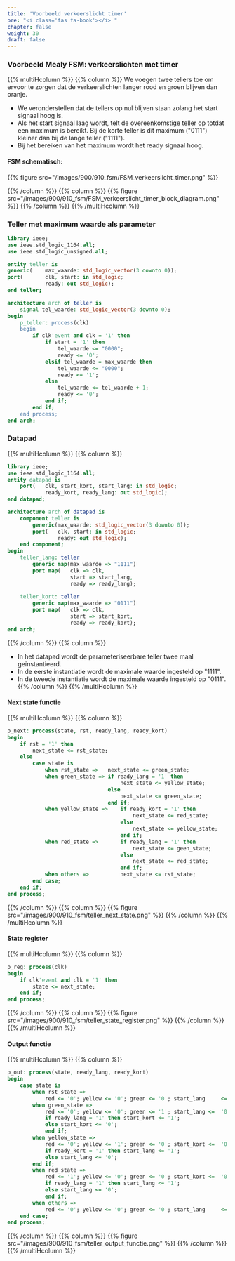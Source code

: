 ```yaml
---
title: 'Voorbeeld verkeerslicht timer'
pre: "<i class='fas fa-book'></i> "
chapter: false
weight: 30
draft: false
---
```


### Voorbeeld Mealy FSM: verkeerslichten met timer

{{% multiHcolumn %}}
{{% column %}}
We voegen twee tellers toe om ervoor te zorgen dat de verkeerslichten langer rood en groen blijven dan oranje.

* We veronderstellen dat de tellers op nul blijven staan zolang het start signaal hoog is. 
* Als het start signaal laag wordt, telt de overeenkomstige teller op totdat een maximum is bereikt. Bij de korte teller is dit maximum ("0111") kleiner dan bij de lange teller ("1111").
* Bij het bereiken van het maximum wordt het ready signaal hoog.


#### FSM schematisch:

{{% figure src="/images/900/910_fsm/FSM_verkeerslicht_timer.png" %}}

{{% /column %}}
{{% column %}}
{{% figure src="/images/900/910_fsm/FSM_verkeerslicht_timer_block_diagram.png" %}}
{{% /column %}}
{{% /multiHcolumn %}}



### Teller met maximum waarde als parameter

```vhdl
library ieee;
use ieee.std_logic_1164.all;
use ieee.std_logic_unsigned.all;

entity teller is
generic(    max_waarde: std_logic_vector(3 downto 0));
port(       clk, start: in std_logic;
            ready: out std_logic);
end teller;

architecture arch of teller is
    signal tel_waarde: std_logic_vector(3 downto 0);
begin
    p_teller: process(clk)
    begin
        if clk'event and clk = '1' then
            if start = '1' then
                tel_waarde <= "0000";
                ready <= '0';
            elsif tel_waarde = max_waarde then
                tel_waarde <= "0000";
                ready <= '1';
            else
                tel_waarde <= tel_waarde + 1;
                ready <= '0';
            end if;
        end if;
    end process;
end arch;
```

### Datapad

{{% multiHcolumn %}}
{{% column %}}
```vhdl
library ieee;
use ieee.std_logic_1164.all;
entity datapad is
    port(   clk, start_kort, start_lang: in std_logic;
            ready_kort, ready_lang: out std_logic);
end datapad;

architecture arch of datapad is
    component teller is
        generic(max_waarde: std_logic_vector(3 downto 0));
        port(   clk, start: in std_logic;
                ready: out std_logic);
    end component;
begin
    teller_lang: teller
        generic map(max_waarde => "1111")
        port map(   clk => clk,
                    start => start_lang,
                    ready => ready_lang);
    
    teller_kort: teller
        generic map(max_waarde => "0111")
        port map(   clk => clk,
                    start => start_kort,
                    ready => ready_kort);
end arch;
```
{{% /column %}}
{{% column %}}
* In het datapad wordt de parameteriseerbare teller twee maal geïnstantieerd. 
* In de eerste instantiatie wordt de maximale waarde ingesteld op "1111". 
* In de tweede instantiatie wordt de maximale waarde ingesteld op "0111".
{{% /column %}}
{{% /multiHcolumn %}}



#### Next state functie

{{% multiHcolumn %}}
{{% column %}}
```vhdl
p_next: process(state, rst, ready_lang, ready_kort)
begin
    if rst = '1' then
        next_state <= rst_state;
    else
        case state is
            when rst_state =>   next_state <= green_state;
            when green_state => if ready_lang = '1' then
                                    next_state <= yellow_state;
                                else
                                    next_state <= green_state;
                                end if;
            when yellow_state =>    if ready_kort = '1' then
                                        next_state <= red_state;
                                    else
                                        next_state <= yellow_state;
                                    end if;
            when red_state =>       if ready_lang = '1' then
                                        next_state <= geen_state;
                                    else
                                        next_state <= red_state;
                                    end if;                                
            when others =>          next_state <= rst_state; 
        end case;
    end if;
end process;
```
{{% /column %}}
{{% column %}}
{{% figure src="/images/900/910_fsm/teller_next_state.png" %}}
{{% /column %}}
{{% /multiHcolumn %}}


#### State register

{{% multiHcolumn %}}
{{% column %}}
```vhdl
p_reg: process(clk)
begin
    if clk'event and clk = '1' then
        state <= next_state;
    end if;
end process;
```
{{% /column %}}
{{% column %}}
{{% figure src="/images/900/910_fsm/teller_state_register.png" %}}
{{% /column %}}
{{% /multiHcolumn %}}


#### Output functie


{{% multiHcolumn %}}
{{% column %}}
```vhdl
p_out: process(state, ready_lang, ready_kort)
begin
    case state is
        when rst_state =>
            red <= '0'; yellow <= '0'; green <= '0'; start_lang     <=  '1'; start_kort <= '0';
        when green_state =>
            red <= '0'; yellow <= '0'; green <= '1'; start_lang <=  '0';
            if ready_lang = '1' then start_kort <= '1';
            else start_kort <= '0';
            end if;
        when yellow_state =>
            red <= '0'; yellow <= '1'; green <= '0'; start_kort <=  '0';
            if ready_kort = '1' then start_lang <= '1';
            else start_lang <= '0';
        end if;
        when red_state =>
            red <= '1'; yellow <= '0'; green <= '0'; start_kort <=  '0';
            if ready_lang = '1' then start_lang <= '1';
            else start_lang <= '0';
            end if;
        when others =>
            red <= '0'; yellow <= '0'; green <= '0'; start_lang     <=  '0'; start_kort <= '0';
    end case;
end process;
```
{{% /column %}}
{{% column %}}
{{% figure src="/images/900/910_fsm/teller_output_functie.png" %}}
{{% /column %}}
{{% /multiHcolumn %}}
